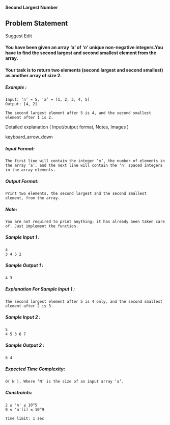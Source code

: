**Second Largest Number**

## Problem Statement

Suggest Edit

#### You have been given an array _**‘a’**_ of _**‘n’**_ unique non-negative integers.You have to find the second largest and second smallest element from the array.

#### Your task is to return two elements (second largest and second smallest) as another array of size 2.

##### Example :

    Input: ‘n’ = 5, ‘a’ = [1, 2, 3, 4, 5]
    Output: [4, 2]

    The second largest element after 5 is 4, and the second smallest element after 1 is 2.

Detailed explanation ( Input/output format, Notes, Images )

keyboard_arrow_down

##### Input Format:

    The first line will contain the integer ‘n’, the number of elements in the array ‘a’, and the next line will contain the ‘n’ spaced integers in the array elements.

##### Output Format:

    Print two elements, the second largest and the second smallest element, from the array.

##### Note:

    You are not required to print anything; it has already been taken care of. Just implement the function.

##### Sample Input 1 :

    4
    3 4 5 2

##### Sample Output 1 :

    4 3

##### Explanation For Sample Input 1 :

    The second largest element after 5 is 4 only, and the second smallest element after 2 is 3.

##### Sample Input 2 :

    5
    4 5 3 6 7

##### Sample Output 2 :

    6 4

##### Expected Time Complexity:

    O( N ), Where ‘N’ is the size of an input array ‘a’.

##### Constraints:

    2 ≤ 'n' ≤ 10^5
    0 ≤ 'a'[i] ≤ 10^9

    Time limit: 1 sec
